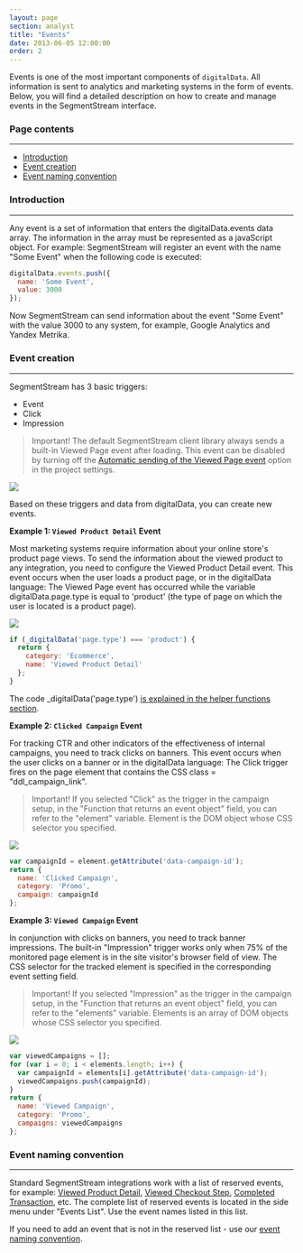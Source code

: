 ```yaml
---
layout: page
section: analyst
title: "Events"
date: 2013-06-05 12:00:00
order: 2
---
```


Events is one of the most important components of `digitalData`. All information is sent to analytics and marketing systems in the form of events. Below, you will find a detailed description on how to create and manage events in the SegmentStream interface.

### Page contents
------
<ul class="page-navigation">
  <li><a href="#intro">Introduction</a></li>
  <li><a href="#eventCreation">Event creation</a></li>
  <li><a href="#eventNaming">Event naming convention</a></li>
</ul>

### <a name="intro"></a>Introduction
------
Any event is a set of information that enters the digitalData.events data array. The information in the array must be represented as a javaScript object.
For example: SegmentStream will register an event with the name "Some Event" when the following code is executed:
```javascript
digitalData.events.push({
  name: 'Some Event',
  value: 3000
});
```
Now SegmentStream can send information about the event "Some Event" with the value 3000 to any system, for example, Google Analytics and Yandex Metrika.

### <a name="eventCreation"></a>Event creation
------
SegmentStream has 3 basic triggers:
* Event
* Click
* Impression

> Important! The default SegmentStream client library always sends a built-in Viewed Page event after loading. This event can be disabled by turning off the [Automatic sending of the Viewed Page event](/for-analyst/settings#sendViewedPageEvent) option in the project settings.

![](/img/events.1.png)

Based on these triggers and data from digitalData, you can create new events.


**Example 1: `Viewed Product Detail` Event**

Most marketing systems require information about your online store's product page views. To send the information about the viewed product to any integration, you need to configure the Viewed Product Detail event. This event occurs when the user loads a product page, or in the digitalData language: The Viewed Page event has occurred while the variable digitalData.page.type is equal to 'product' (the type of page on which the user is located is a product page).

![](/img/events.2.png)

```javascript
if (_digitalData('page.type') === 'product') {
  return {
    category: 'Ecommerce',
    name: 'Viewed Product Detail'
  };
}
```
The code _digitalData('page.type') [is explained in the helper functions section](/for-developer/helpers).


**Example 2: `Clicked Campaign` Event**

For tracking CTR and other indicators of the effectiveness of internal campaigns, you need to track clicks on banners. This event occurs when the user clicks on a banner or in the digitalData language: The Click trigger fires on the page element that contains the CSS class = "ddl_campaign_link".
> Important! If you selected "Click" as the trigger in the campaign setup, in the "Function that returns an event object" field, you can refer to the "element" variable. Element is the DOM object whose CSS selector you specified.

![](/img/events.3.png)

```javascript
var campaignId = element.getAttribute('data-campaign-id');
return {
  name: 'Clicked Campaign',
  category: 'Promo',
  campaign: campaignId
};
```

**Example 3: `Viewed Campaign` Event**

In conjunction with clicks on banners, you need to track banner impressions. The built-in "Impression" trigger works only when 75% of the monitored page element is in the site visitor's browser field of view. The CSS selector for the tracked element is specified in the corresponding event setting field.
> Important! If you selected "Impression" as the trigger in the campaign setup, in the "Function that returns an event object" field, you can refer to the "elements" variable. Elements is an array of DOM objects whose CSS selector you specified.

![](/img/events.4.png)

```javascript
var viewedCampaigns = [];
for (var i = 0; i < elements.length; i++) {
  var campaignId = elements[i].getAttribute('data-campaign-id');
  viewedCampaigns.push(campaignId);
}
return {
  name: 'Viewed Campaign',
  category: 'Promo',
  campaigns: viewedCampaigns
};
```

### <a name="eventNaming"></a>Event naming convention
------
Standard SegmentStream integrations work with a list of reserved events, for example: [Viewed Product Detail](/events/viewed-product-detail), [Viewed Checkout Step](/events/viewed-checkout-step), [Completed Transaction](/events/completed-transaction), etc.
The complete list of reserved events is located in the side menu under "Events List". Use the event names listed in this list.

If you need to add an event that is not in the reserved list - use our [event naming convention](/for-developer/naming).
